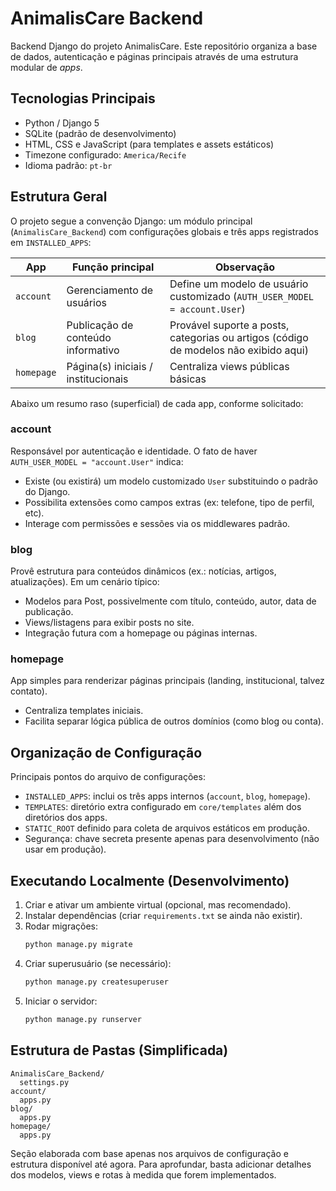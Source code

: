 # AnimalisCare Backend

Backend Django do projeto AnimalisCare. Este repositório organiza a base de dados, autenticação e páginas principais através de uma estrutura modular de *apps*.

## Tecnologias Principais
- Python / Django 5
- SQLite (padrão de desenvolvimento)
- HTML, CSS e JavaScript (para templates e assets estáticos)
- Timezone configurado: `America/Recife`
- Idioma padrão: `pt-br`

## Estrutura Geral
O projeto segue a convenção Django: um módulo principal (`AnimalisCare_Backend`) com configurações globais e três apps registrados em `INSTALLED_APPS`:

| App | Função principal | Observação |
|-----|------------------|-----------|
| `account` | Gerenciamento de usuários | Define um modelo de usuário customizado (`AUTH_USER_MODEL = account.User`) |
| `blog` | Publicação de conteúdo informativo | Provável suporte a posts, categorias ou artigos (código de modelos não exibido aqui) |
| `homepage` | Página(s) iniciais / institucionais | Centraliza views públicas básicas |

Abaixo um resumo raso (superficial) de cada app, conforme solicitado:

### account
Responsável por autenticação e identidade. O fato de haver `AUTH_USER_MODEL = "account.User"` indica:
- Existe (ou existirá) um modelo customizado `User` substituindo o padrão do Django.
- Possibilita extensões como campos extras (ex: telefone, tipo de perfil, etc).
- Interage com permissões e sessões via os middlewares padrão.

### blog
Provê estrutura para conteúdos dinâmicos (ex.: notícias, artigos, atualizações). Em um cenário típico:
- Modelos para Post, possivelmente com título, conteúdo, autor, data de publicação.
- Views/listagens para exibir posts no site.
- Integração futura com a homepage ou páginas internas.

### homepage
App simples para renderizar páginas principais (landing, institucional, talvez contato).
- Centraliza templates iniciais.
- Facilita separar lógica pública de outros domínios (como blog ou conta).

## Organização de Configuração
Principais pontos do arquivo de configurações:
- `INSTALLED_APPS`: inclui os três apps internos (`account`, `blog`, `homepage`).
- `TEMPLATES`: diretório extra configurado em `core/templates` além dos diretórios dos apps.
- `STATIC_ROOT` definido para coleta de arquivos estáticos em produção.
- Segurança: chave secreta presente apenas para desenvolvimento (não usar em produção).

## Executando Localmente (Desenvolvimento)
1. Criar e ativar um ambiente virtual (opcional, mas recomendado).
2. Instalar dependências (criar `requirements.txt` se ainda não existir).
3. Rodar migrações:
   ```bash
   python manage.py migrate
   ```
4. Criar superusuário (se necessário):
   ```bash
   python manage.py createsuperuser
   ```
5. Iniciar o servidor:
   ```bash
   python manage.py runserver
   ```

## Estrutura de Pastas (Simplificada)
```
AnimalisCare_Backend/
  settings.py
account/
  apps.py
blog/
  apps.py
homepage/
  apps.py
```

Seção elaborada com base apenas nos arquivos de configuração e estrutura disponível até agora. Para aprofundar, basta adicionar detalhes dos modelos, views e rotas à medida que forem implementados.
